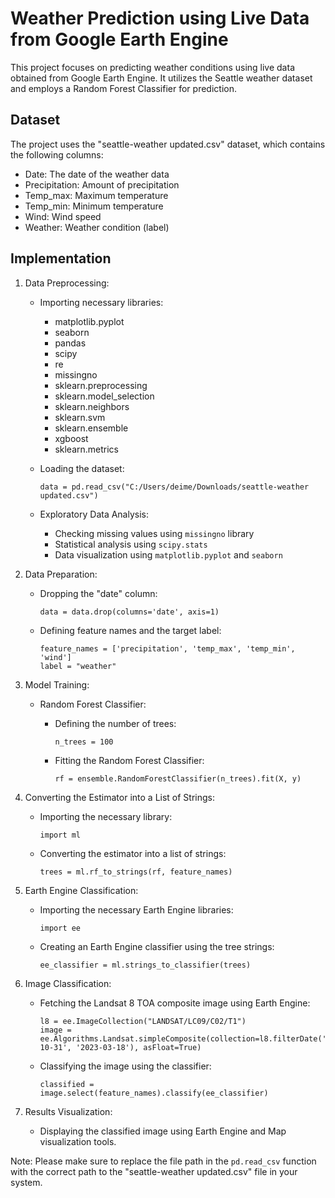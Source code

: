 # Weather Prediction using Live Data from Google Earth Engine

This project focuses on predicting weather conditions using live data obtained from Google Earth Engine. It utilizes the Seattle weather dataset and employs a Random Forest Classifier for prediction.

## Dataset

The project uses the "seattle-weather updated.csv" dataset, which contains the following columns:

- Date: The date of the weather data
- Precipitation: Amount of precipitation
- Temp_max: Maximum temperature
- Temp_min: Minimum temperature
- Wind: Wind speed
- Weather: Weather condition (label)

## Implementation

1. Data Preprocessing:

   - Importing necessary libraries:
     - matplotlib.pyplot
     - seaborn
     - pandas
     - scipy
     - re
     - missingno
     - sklearn.preprocessing
     - sklearn.model_selection
     - sklearn.neighbors
     - sklearn.svm
     - sklearn.ensemble
     - xgboost
     - sklearn.metrics

   - Loading the dataset:
     ```
     data = pd.read_csv("C:/Users/deime/Downloads/seattle-weather updated.csv")
     ```

   - Exploratory Data Analysis:
     - Checking missing values using `missingno` library
     - Statistical analysis using `scipy.stats`
     - Data visualization using `matplotlib.pyplot` and `seaborn`

2. Data Preparation:

   - Dropping the "date" column:
     ```
     data = data.drop(columns='date', axis=1)
     ```

   - Defining feature names and the target label:
     ```
     feature_names = ['precipitation', 'temp_max', 'temp_min', 'wind']
     label = "weather"
     ```

3. Model Training:

   - Random Forest Classifier:
     - Defining the number of trees:
       ```
       n_trees = 100
       ```

     - Fitting the Random Forest Classifier:
       ```
       rf = ensemble.RandomForestClassifier(n_trees).fit(X, y)
       ```

4. Converting the Estimator into a List of Strings:

   - Importing the necessary library:
     ```
     import ml
     ```

   - Converting the estimator into a list of strings:
     ```
     trees = ml.rf_to_strings(rf, feature_names)
     ```

5. Earth Engine Classification:

   - Importing the necessary Earth Engine libraries:
     ```
     import ee
     ```

   - Creating an Earth Engine classifier using the tree strings:
     ```
     ee_classifier = ml.strings_to_classifier(trees)
     ```

6. Image Classification:

   - Fetching the Landsat 8 TOA composite image using Earth Engine:
     ```
     l8 = ee.ImageCollection("LANDSAT/LC09/C02/T1")
     image = ee.Algorithms.Landsat.simpleComposite(collection=l8.filterDate('2021-10-31', '2023-03-18'), asFloat=True)
     ```

   - Classifying the image using the classifier:
     ```
     classified = image.select(feature_names).classify(ee_classifier)
     ```

7. Results Visualization:

   - Displaying the classified image using Earth Engine and Map visualization tools.

Note: Please make sure to replace the file path in the `pd.read_csv` function with the correct path to the "seattle-weather updated.csv" file in your system.
